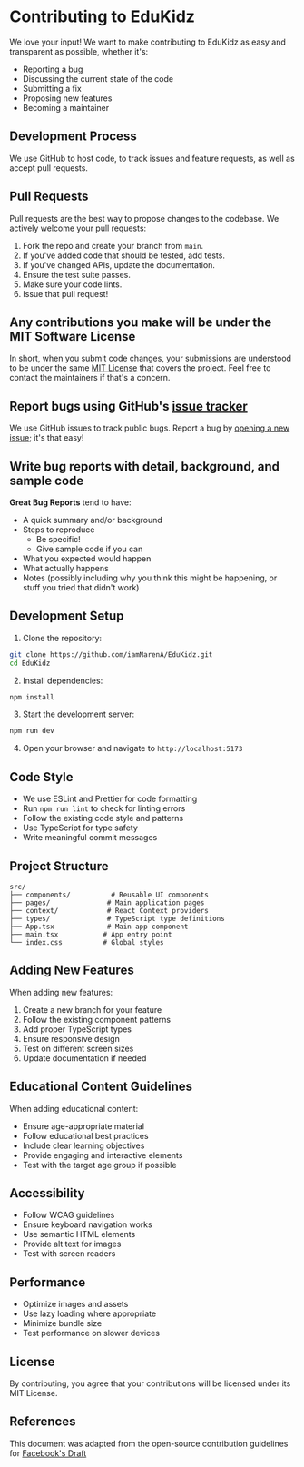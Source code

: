 # Contributing to EduKidz

We love your input! We want to make contributing to EduKidz as easy and transparent as possible, whether it's:

- Reporting a bug
- Discussing the current state of the code
- Submitting a fix
- Proposing new features
- Becoming a maintainer

## Development Process

We use GitHub to host code, to track issues and feature requests, as well as accept pull requests.

## Pull Requests

Pull requests are the best way to propose changes to the codebase. We actively welcome your pull requests:

1. Fork the repo and create your branch from `main`.
2. If you've added code that should be tested, add tests.
3. If you've changed APIs, update the documentation.
4. Ensure the test suite passes.
5. Make sure your code lints.
6. Issue that pull request!

## Any contributions you make will be under the MIT Software License

In short, when you submit code changes, your submissions are understood to be under the same [MIT License](http://choosealicense.com/licenses/mit/) that covers the project. Feel free to contact the maintainers if that's a concern.

## Report bugs using GitHub's [issue tracker](https://github.com/yourusername/edukidz/issues)

We use GitHub issues to track public bugs. Report a bug by [opening a new issue](https://github.com/iamNarenA/EduKidz/issues/new); it's that easy!

## Write bug reports with detail, background, and sample code

**Great Bug Reports** tend to have:

- A quick summary and/or background
- Steps to reproduce
  - Be specific!
  - Give sample code if you can
- What you expected would happen
- What actually happens
- Notes (possibly including why you think this might be happening, or stuff you tried that didn't work)

## Development Setup

1. Clone the repository:
```bash
git clone https://github.com/iamNarenA/EduKidz.git
cd EduKidz
```

2. Install dependencies:
```bash
npm install
```

3. Start the development server:
```bash
npm run dev
```

4. Open your browser and navigate to `http://localhost:5173`

## Code Style

- We use ESLint and Prettier for code formatting
- Run `npm run lint` to check for linting errors
- Follow the existing code style and patterns
- Use TypeScript for type safety
- Write meaningful commit messages

## Project Structure

```
src/
├── components/          # Reusable UI components
├── pages/              # Main application pages
├── context/            # React Context providers
├── types/              # TypeScript type definitions
├── App.tsx             # Main app component
├── main.tsx           # App entry point
└── index.css          # Global styles
```

## Adding New Features

When adding new features:

1. Create a new branch for your feature
2. Follow the existing component patterns
3. Add proper TypeScript types
4. Ensure responsive design
5. Test on different screen sizes
6. Update documentation if needed

## Educational Content Guidelines

When adding educational content:

- Ensure age-appropriate material
- Follow educational best practices
- Include clear learning objectives
- Provide engaging and interactive elements
- Test with the target age group if possible

## Accessibility

- Follow WCAG guidelines
- Ensure keyboard navigation works
- Use semantic HTML elements
- Provide alt text for images
- Test with screen readers

## Performance

- Optimize images and assets
- Use lazy loading where appropriate
- Minimize bundle size
- Test performance on slower devices

## License

By contributing, you agree that your contributions will be licensed under its MIT License.

## References

This document was adapted from the open-source contribution guidelines for [Facebook's Draft](https://github.com/facebook/draft-js/blob/a9316a723f9e918afde44dea68b5f9f39b7d9b00/CONTRIBUTING.md)